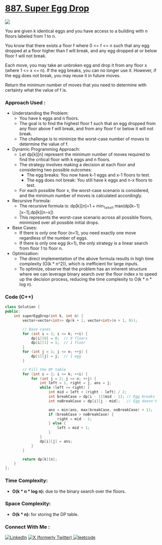 # [887. Super Egg Drop](https://leetcode.com/problems/super-egg-drop/description/)

![](https://badgen.net/badge/Level/Hard/red)

You are given k identical eggs and you have access to a building with n floors labeled from 1 to n.

You know that there exists a floor f where 0 <= f <= n such that any egg dropped at a floor higher than f will break, and any egg dropped at or below floor f will not break.

Each move, you may take an unbroken egg and drop it from any floor x (where 1 <= x <= n). If the egg breaks, you can no longer use it. However, if the egg does not break, you may reuse it in future moves.

Return the minimum number of moves that you need to determine with certainty what the value of f is.

### Approach Used :

-   Understanding the Problem:
    -   You have k eggs and n floors.
    -   The goal is to find the highest floor f such that an egg dropped from any floor above f will break, and from any floor f or below it will not break.
    -   The challenge is to minimize the worst-case number of moves to determine the value of f.
-   Dynamic Programming Approach:
    -   Let dp[k][n] represent the minimum number of moves required to find the critical floor with k eggs and n floors.
    -   The strategy involves making a decision at each floor and considering two possible outcomes:
        -   The egg breaks: You now have k-1 eggs and x-1 floors to test.
        -   The egg does not break: You still have k eggs and n-x floors to test.
    -   For each possible floor x, the worst-case scenario is considered, and the minimum number of moves is calculated accordingly.
-   Recursive Formula:
    -   The recursive formula is:
        dp[k][n]=1 + min<sub>1≤x≤n</sub> max(dp[k−1][x−1],dp[k][n−x])
    -   This represents the worst-case scenario across all possible floors, minimized over all possible initial drops.
-   Base Cases:
    -   If there is only one floor (n=1), you need exactly one move regardless of the number of eggs.
    -   If there is only one egg (k=1), the only strategy is a linear search from floor 1 to floor n.
-   Optimization:
    -   The direct implementation of the above formula results in high time complexity (O(k * n^2)), which is inefficient for large inputs.
    -   To optimize, observe that the problem has an inherent structure where we can leverage binary search over the floor index x to speed up the decision process, reducing the time complexity to O(k * n * log n).

### Code (C++)

```cpp
class Solution {
public:
    int superEggDrop(int k, int n) {
        vector<vector<int>> dp(k + 1, vector<int>(n + 1, 0));

        // Base cases
        for (int i = 1; i <= k; ++i) {
            dp[i][0] = 0;  // 0 floors
            dp[i][1] = 1;  // 1 floor
        }
        for (int j = 1; j <= n; ++j) {
            dp[1][j] = j;  // 1 egg
        }

        // Fill the DP table
        for (int i = 2; i <= k; ++i) {
            for (int j = 2; j <= n; ++j) {
                int left = 1, right = j, ans = j;
                while (left <= right) {
                    int mid = left + (right - left) / 2;
                    int breakCase = dp[i - 1][mid - 1]; // Egg breaks
                    int noBreakCase = dp[i][j - mid];   // Egg doesn't break

                    ans = min(ans, max(breakCase, noBreakCase) + 1);
                    if (breakCase > noBreakCase) {
                        right = mid - 1;
                    } else {
                        left = mid + 1;
                    }
                }
                dp[i][j] = ans;
            }
        }

        return dp[k][n];
    }
};

```

### Time Complexity:
- **O(k * n * log n):** due to the binary search over the floors.

### Space Complexity:
- **O(k * n):** for storing the DP table.

### Connect With Me : 

<a href="https://www.linkedin.com/in/shivam-ray-b4306524a/" target="_blank"><img src="https://img.shields.io/badge/LinkedIn-0077B5?style=for-the-badge&logo=linkedin&logoColor=white" alt="LinkedIn"></a>
<a href="https://x.com/rai_shivam11/" target="_blank"><img src="https://img.shields.io/badge/Twitter-1DA1F2?style=for-the-badge&logo=twitter&logoColor=white" alt="X (formerly Twitter)">
</a>
<a href="https://leetcode.com/u/shrunited0702/" target="_blank"><img src="https://img.shields.io/badge/LeetCode-000000?style=for-the-badge&logo=LeetCode&logoColor=#d16c06" alt="leetcode">
</a>